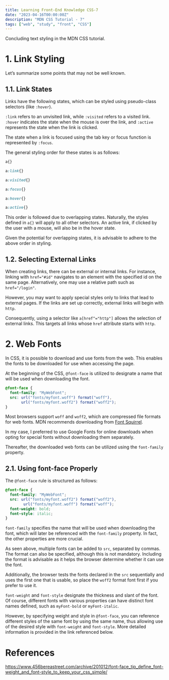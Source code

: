```yaml
---
title: Learning Front-End Knowledge CSS-7
date: "2023-04-16T00:00:00Z"
description: "MDN CSS Tutorial - 7"
tags: ["web", "study", "front", "CSS"]
---
```


Concluding text styling in the MDN CSS tutorial.

# 1. Link Styling

Let’s summarize some points that may not be well known.

## 1.1. Link States

Links have the following states, which can be styled using pseudo-class selectors (like `:hover`).

`:link` refers to an unvisited link, while `:visited` refers to a visited link. `:hover` indicates the state when the mouse is over the link, and `:active` represents the state when the link is clicked.

The state when a link is focused using the tab key or focus function is represented by `:focus`.

The general styling order for these states is as follows:

```css
a{}

a:link{}

a:visited{}

a:focus{}

a:hover{}

a:active{}
```

This order is followed due to overlapping states. Naturally, the styles defined in `a{}` will apply to all other selectors. An active link, if clicked by the user with a mouse, will also be in the hover state.

Given the potential for overlapping states, it is advisable to adhere to the above order in styling.

## 1.2. Selecting External Links

When creating links, there can be external or internal links. For instance, linking with `href="#id"` navigates to an element with the specified id on the same page. Alternatively, one may use a relative path such as `href="/login"`.

However, you may want to apply special styles only to links that lead to external pages. If the links are set up correctly, external links will begin with `http`.

Consequently, using a selector like `a[href^="http"]` allows the selection of external links. This targets all links whose `href` attribute starts with `http`.

# 2. Web Fonts

In CSS, it is possible to download and use fonts from the web. This enables the fonts to be downloaded for use when accessing the page.

At the beginning of the CSS, `@font-face` is utilized to designate a name that will be used when downloading the font.

```css
@font-face {
  font-family: "MyWebFont";
  src: url("fonts/myfont.woff") format("woff"),
       url("fonts/myfont.woff2") format("woff2");
}
```

Most browsers support `woff` and `woff2`, which are compressed file formats for web fonts. MDN recommends downloading from [Font Squirrel](https://www.fontsquirrel.com/).

In my case, I preferred to use Google Fonts for online downloads when opting for special fonts without downloading them separately.

Thereafter, the downloaded web fonts can be utilized using the `font-family` property.

## 2.1. Using font-face Properly

The `@font-face` rule is structured as follows:

```css
@font-face {
  font-family: "MyWebFont";
  src: url("fonts/myfont.woff2") format("woff2"),
        url("fonts/myfont.woff") format("woff");
  font-weight: bold;
  font-style: italic;
}
```

`font-family` specifies the name that will be used when downloading the font, which will later be referenced with the `font-family` property. In fact, the other properties are more crucial.

As seen above, multiple fonts can be added to `src`, separated by commas. The format can also be specified, although this is not mandatory. Including the format is advisable as it helps the browser determine whether it can use the font.

Additionally, the browser tests the fonts declared in the `src` sequentially and uses the first one that is usable, so place the `woff2` format font first if you prefer to use it.

`font-weight` and `font-style` designate the thickness and slant of the font. Of course, different fonts with various properties can have distinct font names defined, such as `myFont-bold` or `myFont-italic`.

However, by specifying weight and style in `@font-face`, you can reference different styles of the same font by using the same name, thus allowing use of the desired style with `font-weight` and `font-style`. More detailed information is provided in the link referenced below.

# References

https://www.456bereastreet.com/archive/201012/font-face_tip_define_font-weight_and_font-style_to_keep_your_css_simple/